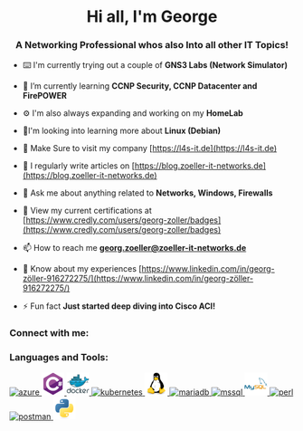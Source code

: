 <h1 align="center">Hi all, I'm George</h1>
<h3 align="center">A Networking Professional whos also Into all other IT Topics!</h3>

- ⌨️ I'm currently trying out a couple of **GNS3 Labs (Network Simulator)**

- 🌱 I’m currently learning **CCNP Security, CCNP Datacenter and FirePOWER**

- ⚙️ I'm also always expanding and working on my **HomeLab**

- 🔎I'm looking into learning more about **Linux (Debian)**

- 🛜 Make Sure to visit my company [https://l4s-it.de](https://l4s-it.de)

- 📝 I regularly write articles on [https://blog.zoeller-it-networks.de](https://blog.zoeller-it-networks.de)

- 💬 Ask me about anything related to **Networks, Windows, Firewalls**

- 🪪 View my current certifications at [https://www.credly.com/users/georg-zoller/badges](https://www.credly.com/users/georg-zoller/badges)

- 📫 How to reach me **georg.zoeller@zoeller-it-networks.de**

- 📄 Know about my experiences [https://www.linkedin.com/in/georg-zöller-916272275/](https://www.linkedin.com/in/georg-zöller-916272275/)

- ⚡ Fun fact **Just started deep diving into Cisco ACI!**

<h3 align="left">Connect with me:</h3>
<p align="left">
</p>

<h3 align="left">Languages and Tools:</h3>
<p align="left"> <a href="https://azure.microsoft.com/en-in/" target="_blank" rel="noreferrer"> <img src="https://www.vectorlogo.zone/logos/microsoft_azure/microsoft_azure-icon.svg" alt="azure" width="40" height="40"/> </a> <a href="https://www.w3schools.com/cs/" target="_blank" rel="noreferrer"> <img src="https://raw.githubusercontent.com/devicons/devicon/master/icons/csharp/csharp-original.svg" alt="csharp" width="40" height="40"/> </a> <a href="https://www.docker.com/" target="_blank" rel="noreferrer"> <img src="https://raw.githubusercontent.com/devicons/devicon/master/icons/docker/docker-original-wordmark.svg" alt="docker" width="40" height="40"/> </a> <a href="https://kubernetes.io" target="_blank" rel="noreferrer"> <img src="https://www.vectorlogo.zone/logos/kubernetes/kubernetes-icon.svg" alt="kubernetes" width="40" height="40"/> </a> <a href="https://www.linux.org/" target="_blank" rel="noreferrer"> <img src="https://raw.githubusercontent.com/devicons/devicon/master/icons/linux/linux-original.svg" alt="linux" width="40" height="40"/> </a> <a href="https://mariadb.org/" target="_blank" rel="noreferrer"> <img src="https://www.vectorlogo.zone/logos/mariadb/mariadb-icon.svg" alt="mariadb" width="40" height="40"/> </a> <a href="https://www.microsoft.com/en-us/sql-server" target="_blank" rel="noreferrer"> <img src="https://www.svgrepo.com/show/303229/microsoft-sql-server-logo.svg" alt="mssql" width="40" height="40"/> </a> <a href="https://www.mysql.com/" target="_blank" rel="noreferrer"> <img src="https://raw.githubusercontent.com/devicons/devicon/master/icons/mysql/mysql-original-wordmark.svg" alt="mysql" width="40" height="40"/> </a> <a href="https://www.perl.org/" target="_blank" rel="noreferrer"> <img src="https://api.iconify.design/logos-perl.svg" alt="perl" width="40" height="40"/> </a> <a href="https://postman.com" target="_blank" rel="noreferrer"> <img src="https://www.vectorlogo.zone/logos/getpostman/getpostman-icon.svg" alt="postman" width="40" height="40"/> </a> <a href="https://www.python.org" target="_blank" rel="noreferrer"> <img src="https://raw.githubusercontent.com/devicons/devicon/master/icons/python/python-original.svg" alt="python" width="40" height="40"/> </a> </p>
